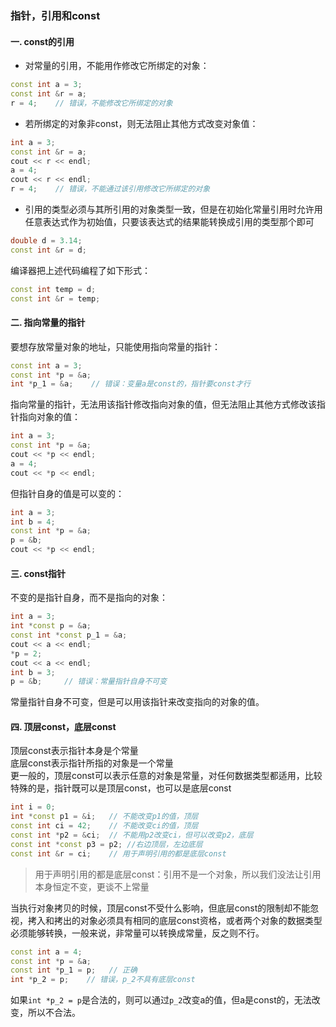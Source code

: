 ### 指针，引用和const

#### 一. const的引用

* 对常量的引用，不能用作修改它所绑定的对象：
```C++
const int a = 3;
const int &r = a;
r = 4;    // 错误，不能修改它所绑定的对象
```
* 若所绑定的对象非const，则无法阻止其他方式改变对象值：
```C++
int a = 3;
const int &r = a;
cout << r << endl;
a = 4;
cout << r << endl;
r = 4;    // 错误，不能通过该引用修改它所绑定的对象
```
* 引用的类型必须与其所引用的对象类型一致，但是在初始化常量引用时允许用任意表达式作为初始值，只要该表达式的结果能转换成引用的类型那个即可
```C++
double d = 3.14;
const int &r = d;
```
编译器把上述代码编程了如下形式：
```C++
const int temp = d;
const int &r = temp;
```

#### 二. 指向常量的指针
要想存放常量对象的地址，只能使用指向常量的指针：
```C++
const int a = 3;
const int *p = &a;
int *p_1 = &a;    // 错误：变量a是const的，指针要const才行
```
指向常量的指针，无法用该指针修改指向对象的值，但无法阻止其他方式修改该指针指向对象的值：
```C++
int a = 3;
const int *p = &a;
cout << *p << endl;
a = 4;
cout << *p << endl;
```
但指针自身的值是可以变的：
```C++
int a = 3;
int b = 4;
const int *p = &a;
p = &b;
cout << *p << endl;
```

#### 三. const指针
不变的是指针自身，而不是指向的对象：
```C++
int a = 3;
int *const p = &a;
const int *const p_1 = &a;
cout << a << endl;
*p = 2;
cout << a << endl;
int b = 3;
p = &b;     // 错误：常量指针自身不可变
```
常量指针自身不可变，但是可以用该指针来改变指向的对象的值。

#### 四. 顶层const，底层const
顶层const表示指针本身是个常量    
底层const表示指针所指的对象是一个常量     
更一般的，顶层const可以表示任意的对象是常量，对任何数据类型都适用，比较特殊的是，指针既可以是顶层const，也可以是底层const   
```C++
int i = 0;
int *const p1 = &i;   // 不能改变p1的值，顶层
const int ci = 42;    // 不能改变ci的值，顶层
const int *p2 = &ci;  // 不能用p2改变ci，但可以改变p2，底层
const int *const p3 = p2; //右边顶层，左边底层
const int &r = ci;    // 用于声明引用的都是底层const
```
> 用于声明引用的都是底层const：引用不是一个对象，所以我们没法让引用本身恒定不变，更谈不上常量       

当执行对象拷贝的时候，顶层const不受什么影响，但底层const的限制却不能忽视，拷入和拷出的对象必须具有相同的底层const资格，或者两个对象的数据类型必须能够转换，一般来说，非常量可以转换成常量，反之则不行。
```C++
const int a = 4;
const int *p = &a;
const int *p_1 = p;   // 正确
int *p_2 = p;    // 错误，p_2不具有底层const    
```
如果`int *p_2 = p`是合法的，则可以通过`p_2`改变a的值，但a是const的，无法改变，所以不合法。


